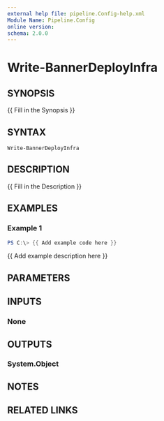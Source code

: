 ```yaml
---
external help file: pipeline.Config-help.xml
Module Name: Pipeline.Config
online version:
schema: 2.0.0
---
```


# Write-BannerDeployInfra

## SYNOPSIS
{{ Fill in the Synopsis }}

## SYNTAX

```
Write-BannerDeployInfra
```

## DESCRIPTION
{{ Fill in the Description }}

## EXAMPLES

### Example 1
```powershell
PS C:\> {{ Add example code here }}
```

{{ Add example description here }}

## PARAMETERS

## INPUTS

### None

## OUTPUTS

### System.Object
## NOTES

## RELATED LINKS
